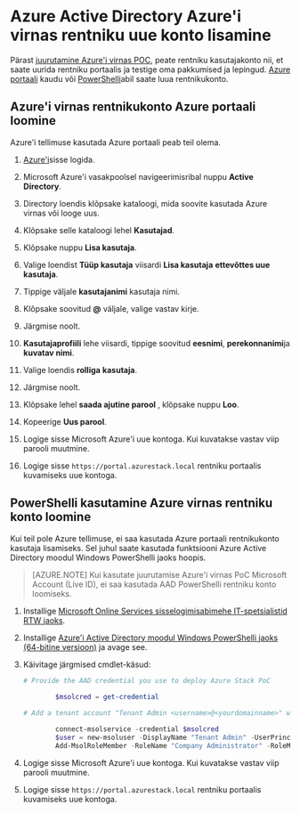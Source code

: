 <properties
    pageTitle="Azure'i virnas rentniku uue konto lisamine Azure Active Directory | Microsoft Azure'i"
    description="Pärast võtavad Microsoft Azure'i virnas POC, peate vähemalt üks rentniku kasutajakonto loomine, nii et saate uurida rentniku portaalis."
    services="azure-stack"
    documentationCenter=""
    authors="ErikjeMS"
    manager="byronr"
    editor=""/>

<tags
    ms.service="azure-stack"
    ms.workload="na"
    ms.tgt_pltfrm="na"
    ms.devlang="na"
    ms.topic="article"
    ms.date="09/26/2016"
    ms.author="erikje"/>

# <a name="add-a-new-azure-stack-tenant-account-in-azure-active-directory"></a>Azure Active Directory Azure'i virnas rentniku uue konto lisamine

Pärast [juurutamine Azure'i virnas POC](azure-stack-run-powershell-script.md), peate rentniku kasutajakonto nii, et saate uurida rentniku portaalis ja testige oma pakkumised ja lepingud. [Azure portaali](#create-an-azure-stack-tenant-account-using-the-azure-portal) kaudu või [PowerShelli](#create-an-azure-stack-tenant-account-using-powershell)abil saate luua rentnikukonto.

## <a name="create-an-azure-stack-tenant-account-using-the-azure-portal"></a>Azure'i virnas rentnikukonto Azure portaali loomine

Azure'i tellimuse kasutada Azure portaali peab teil olema.

1. [Azure'i](http://manage.windowsazure.com)sisse logida.

2.  Microsoft Azure'i vasakpoolsel navigeerimisribal nuppu **Active Directory**.

3.  Directory loendis klõpsake kataloogi, mida soovite kasutada Azure virnas või looge uus.

4.  Klõpsake selle kataloogi lehel **Kasutajad**.

5.  Klõpsake nuppu **Lisa kasutaja**.

6.  Valige loendist **Tüüp kasutaja** viisardi **Lisa kasutaja** **ettevõttes uue kasutaja**.

7.  Tippige väljale **kasutajanimi** kasutaja nimi.

8.  Klõpsake soovitud **@** väljale, valige vastav kirje.

9.  Järgmise noolt.

10.  **Kasutajaprofiili** lehe viisardi, tippige soovitud **eesnimi**, **perekonnanimi**ja **kuvatav nimi**.

11. Valige loendis **rolliga** **kasutaja**.

12. Järgmise noolt.

13. Klõpsake lehel **saada ajutine parool** , klõpsake nuppu **Loo**.

14. Kopeerige **Uus parool**.

15. Logige sisse Microsoft Azure'i uue kontoga. Kui kuvatakse vastav viip parooli muutmine.

16. Logige sisse `https://portal.azurestack.local` rentniku portaalis kuvamiseks uue kontoga.

## <a name="create-an-azure-stack-tenant-account-using-powershell"></a>PowerShelli kasutamine Azure virnas rentniku konto loomine

Kui teil pole Azure tellimuse, ei saa kasutada Azure portaali rentnikukonto kasutaja lisamiseks. Sel juhul saate kasutada funktsiooni Azure Active Directory moodul Windows PowerShelli jaoks hoopis.

> [AZURE.NOTE] Kui kasutate juurutamise Azure'i virnas PoC Microsoft Account (Live ID), ei saa kasutada AAD PowerShelli rentniku konto loomiseks. 

1.  Installige [Microsoft Online Services sisselogimisabimehe IT-spetsialistid RTW jaoks](https://www.microsoft.com/en-us/download/details.aspx?id=41950).

2.  Installige [Azure'i Active Directory moodul Windows PowerShelli jaoks (64-bitine versioon)](http://go.microsoft.com/fwlink/p/?linkid=236297) ja avage see.

3.  Käivitage järgmised cmdlet-käsud:




    ```powershell
    # Provide the AAD credential you use to deploy Azure Stack PoC
   
            $msolcred = get-credential
    
    # Add a tenant account "Tenant Admin <username>@<yourdomainname>" with the initial password "<password>".
    
            connect-msolservice -credential $msolcred
            $user = new-msoluser -DisplayName "Tenant Admin" -UserPrincipalName <username>@<yourdomainname> -Password <password>
            Add-MsolRoleMember -RoleName "Company Administrator" -RoleMemberType User -RoleMemberObjectId $user.ObjectId
    
    ```

4.  Logige sisse Microsoft Azure'i uue kontoga. Kui kuvatakse vastav viip parooli muutmine.

5.  Logige sisse `https://portal.azurestack.local` rentniku portaalis kuvamiseks uue kontoga.



